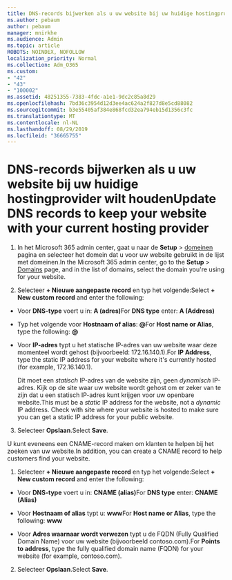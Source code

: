 ```yaml
---
title: DNS-records bijwerken als u uw website bij uw huidige hostingprovider wilt houden
ms.author: pebaum
author: pebaum
manager: mnirkhe
ms.audience: Admin
ms.topic: article
ROBOTS: NOINDEX, NOFOLLOW
localization_priority: Normal
ms.collection: Adm_O365
ms.custom:
- "42"
- "43"
- "100002"
ms.assetid: 48251355-7383-4fdc-a1e1-9dc2c85a8d29
ms.openlocfilehash: 7bd36c3954d12d3ee4ac624a2f827d8e5cd88082
ms.sourcegitcommit: b3e55405af384e868fcd32ea794eb15d1356c3fc
ms.translationtype: MT
ms.contentlocale: nl-NL
ms.lasthandoff: 08/29/2019
ms.locfileid: "36665755"
---
```

# <a name="update-dns-records-to-keep-your-website-with-your-current-hosting-provider"></a><span data-ttu-id="b5cc2-102">DNS-records bijwerken als u uw website bij uw huidige hostingprovider wilt houden</span><span class="sxs-lookup"><span data-stu-id="b5cc2-102">Update DNS records to keep your website with your current hosting provider</span></span>

1. <span data-ttu-id="b5cc2-103">In het Microsoft 365 admin center, gaat u naar de **Setup** > [domeinen](https://portal.office.com/adminportal/home#/Domains) pagina en selecteer het domein dat u voor uw website gebruikt in de lijst met domeinen.</span><span class="sxs-lookup"><span data-stu-id="b5cc2-103">In the Microsoft 365 admin center, go to the **Setup** > [Domains](https://portal.office.com/adminportal/home#/Domains) page, and in the list of domains, select the domain you're using for your website.</span></span>

2. <span data-ttu-id="b5cc2-104">Selecteer **+ Nieuwe aangepaste record** en typ het volgende:</span><span class="sxs-lookup"><span data-stu-id="b5cc2-104">Select **+ New custom record** and enter the following:</span></span>

  - <span data-ttu-id="b5cc2-105">Voor **DNS-type** voert u in: **A (adres)**</span><span class="sxs-lookup"><span data-stu-id="b5cc2-105">For **DNS type** enter: **A (Address)**</span></span>

  - <span data-ttu-id="b5cc2-106">Typ het volgende voor **Hostnaam of alias**: **@**</span><span class="sxs-lookup"><span data-stu-id="b5cc2-106">For **Host name or Alias**, type the following: **@**</span></span>

  - <span data-ttu-id="b5cc2-107">Voor **IP-adres** typt u het statische IP-adres van uw website waar deze momenteel wordt gehost (bijvoorbeeld: 172.16.140.1).</span><span class="sxs-lookup"><span data-stu-id="b5cc2-107">For **IP Address**, type the static IP address for your website where it's currently hosted (for example, 172.16.140.1).</span></span>

    <span data-ttu-id="b5cc2-p101">Dit moet een  *statisch*  IP-adres van de website zijn, geen  *dynamisch*  IP-adres. Kijk op de site waar uw website wordt gehost om er zeker van te zijn dat u een statisch IP-adres kunt krijgen voor uw openbare website.</span><span class="sxs-lookup"><span data-stu-id="b5cc2-p101">This must be a  *static*  IP address for the website, not a  *dynamic*  IP address. Check with site where your website is hosted to make sure you can get a static IP address for your public website.</span></span>

3. <span data-ttu-id="b5cc2-110">Selecteer **Opslaan**.</span><span class="sxs-lookup"><span data-stu-id="b5cc2-110">Select **Save**.</span></span>

<span data-ttu-id="b5cc2-111">U kunt eveneens een CNAME-record maken om klanten te helpen bij het zoeken van uw website.</span><span class="sxs-lookup"><span data-stu-id="b5cc2-111">In addition, you can create a CNAME record to help customers find your website.</span></span>
  
1. <span data-ttu-id="b5cc2-112">Selecteer **+ Nieuwe aangepaste record** en typ het volgende:</span><span class="sxs-lookup"><span data-stu-id="b5cc2-112">Select **+ New custom record** and enter the following:</span></span>

  - <span data-ttu-id="b5cc2-113">Voor **DNS-type** voert u in: **CNAME (alias)**</span><span class="sxs-lookup"><span data-stu-id="b5cc2-113">For **DNS type** enter: **CNAME (Alias)**</span></span>

  - <span data-ttu-id="b5cc2-114">Voor **Hostnaam of alias** typt u: **www**</span><span class="sxs-lookup"><span data-stu-id="b5cc2-114">For **Host name or Alias**, type the following: **www**</span></span>

  - <span data-ttu-id="b5cc2-115">Voor **Adres waarnaar wordt verwezen** typt u de FQDN (Fully Qualified Domain Name) voor uw website (bijvoorbeeld contoso.com).</span><span class="sxs-lookup"><span data-stu-id="b5cc2-115">For **Points to address**, type the fully qualified domain name (FQDN) for your website (for example, contoso.com).</span></span>

2. <span data-ttu-id="b5cc2-116">Selecteer **Opslaan**.</span><span class="sxs-lookup"><span data-stu-id="b5cc2-116">Select **Save**.</span></span>
